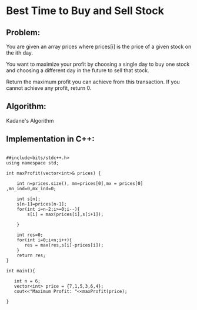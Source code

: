 <h1>Best Time to Buy and Sell Stock</h1>

<h2>Problem: </h2>
You are given an array prices where prices[i] is the price of a given stock on the ith day.

You want to maximize your profit by choosing a single day to buy one stock and choosing a different day in the future to sell that stock.

Return the maximum profit you can achieve from this transaction. If you cannot achieve any profit, return 0.

<h2>Algorithm: </h2>
Kadane's Algorithm

<h2>Implementation in C++: </h2>

```

##include<bits/stdc++.h>
using namespace std;

int maxProfit(vector<int>& prices) {
    
    int n=prices.size(), mn=prices[0],mx = prices[0] ,mn_ind=0,mx_ind=0;
         
    int s[n];
    s[n-1]=prices[n-1];
    for(int i=n-2;i>=0;i--){
        s[i] = max(prices[i],s[i+1]);

    }
           
    int res=0;
    for(int i=0;i<n;i++){
       res = max(res,s[i]-prices[i]);
    }
    return res;
}

int main(){
	
   int n = 6;
   vector<int> price = {7,1,5,3,6,4};
   cout<<"Maximum Profit: "<<maxProfit(price);
    
}

```


